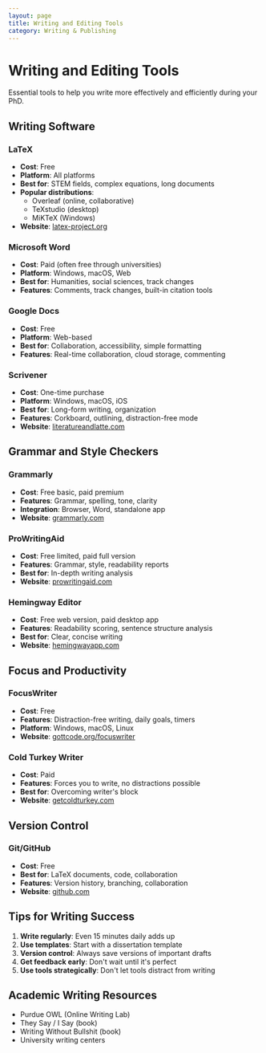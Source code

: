 ```yaml
---
layout: page
title: Writing and Editing Tools
category: Writing & Publishing
---
```


# Writing and Editing Tools

Essential tools to help you write more effectively and efficiently during your PhD.

## Writing Software

### LaTeX
- **Cost**: Free
- **Platform**: All platforms
- **Best for**: STEM fields, complex equations, long documents
- **Popular distributions**:
  - Overleaf (online, collaborative)
  - TeXstudio (desktop)
  - MiKTeX (Windows)
- **Website**: [latex-project.org](https://www.latex-project.org)

### Microsoft Word
- **Cost**: Paid (often free through universities)
- **Platform**: Windows, macOS, Web
- **Best for**: Humanities, social sciences, track changes
- **Features**: Comments, track changes, built-in citation tools

### Google Docs
- **Cost**: Free
- **Platform**: Web-based
- **Best for**: Collaboration, accessibility, simple formatting
- **Features**: Real-time collaboration, cloud storage, commenting

### Scrivener
- **Cost**: One-time purchase
- **Platform**: Windows, macOS, iOS
- **Best for**: Long-form writing, organization
- **Features**: Corkboard, outlining, distraction-free mode
- **Website**: [literatureandlatte.com](https://www.literatureandlatte.com)

## Grammar and Style Checkers

### Grammarly
- **Cost**: Free basic, paid premium
- **Features**: Grammar, spelling, tone, clarity
- **Integration**: Browser, Word, standalone app
- **Website**: [grammarly.com](https://www.grammarly.com)

### ProWritingAid
- **Cost**: Free limited, paid full version
- **Features**: Grammar, style, readability reports
- **Best for**: In-depth writing analysis
- **Website**: [prowritingaid.com](https://www.prowritingaid.com)

### Hemingway Editor
- **Cost**: Free web version, paid desktop app
- **Features**: Readability scoring, sentence structure analysis
- **Best for**: Clear, concise writing
- **Website**: [hemingwayapp.com](https://www.hemingwayapp.com)

## Focus and Productivity

### FocusWriter
- **Cost**: Free
- **Features**: Distraction-free writing, daily goals, timers
- **Platform**: Windows, macOS, Linux
- **Website**: [gottcode.org/focuswriter](https://gottcode.org/focuswriter/)

### Cold Turkey Writer
- **Cost**: Paid
- **Features**: Forces you to write, no distractions possible
- **Best for**: Overcoming writer's block
- **Website**: [getcoldturkey.com](https://getcoldturkey.com)

## Version Control

### Git/GitHub
- **Cost**: Free
- **Best for**: LaTeX documents, code, collaboration
- **Features**: Version history, branching, collaboration
- **Website**: [github.com](https://github.com)

## Tips for Writing Success

1. **Write regularly**: Even 15 minutes daily adds up
2. **Use templates**: Start with a dissertation template
3. **Version control**: Always save versions of important drafts
4. **Get feedback early**: Don't wait until it's perfect
5. **Use tools strategically**: Don't let tools distract from writing

## Academic Writing Resources

- Purdue OWL (Online Writing Lab)
- They Say / I Say (book)
- Writing Without Bullshit (book)
- University writing centers
